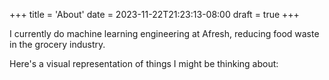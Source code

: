 +++
title = 'About'
date = 2023-11-22T21:23:13-08:00
draft = true
+++

I currently do machine learning engineering at Afresh, reducing food waste in the grocery industry. 

Here's a visual representation of things I might be thinking about:
